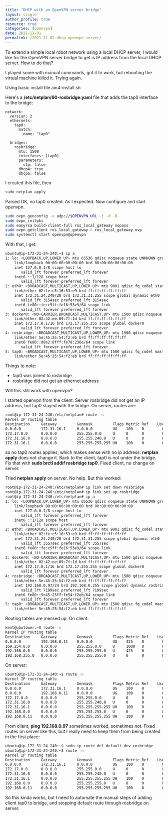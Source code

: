 ```yaml
---
title: "DHCP with an OpenVPN server bridge"
layout: single
author_profile: true
resource: true
categories: [openvpn]
date: 2021-11-01
permalink: /2021-11-02-dhcp-openvpn-server/
---
```

To extend a simple local robot network using a local DHCP server, I would like for the OpenVPN server bridge to get is IP address from the local DHCP server. How to do that?

I played some with manual commands, got it to work, but rebooting the virtual machine killed it. Trying again.

Using basic install file ain4-install.sh

Here's a **/etc/netplan/90-rosbridge.yaml** file that adds the tap0 interface to the bridge:
```
network:
  version: 2
  ethernets:
    tap0:
      match:
        name: "tap0"

  bridges:
    rosbridge:
      mtu: 1500
      interfaces: [tap0]
      parameters:
        stp: false
      dhcp4: true
      dhcp6: false
```
I created this file, then
```bash
sudo netplan apply
```
Parsed OK, no tap0 created. As I expected. Now configure and start openvpn.
```bash
sudo ovpn_genconfig -u udp://$OPENVPN_URL -t -d -D
sudo ovpn_initpki
sudo easyrsa build-client-full ros_local_gateway nopass
sudo ovpn_getclient ros_local_gateway > ros_local_gateway.ovp
sudo systemctl start openvpn@openvpn
```
With that, I get:
```bash
ubuntu@ip-172-31-24-240:~$ ip a
1: lo: <LOOPBACK,UP,LOWER_UP> mtu 65536 qdisc noqueue state UNKNOWN group default qlen 1000
    link/loopback 00:00:00:00:00:00 brd 00:00:00:00:00:00
    inet 127.0.0.1/8 scope host lo
       valid_lft forever preferred_lft forever
    inet6 ::1/128 scope host 
       valid_lft forever preferred_lft forever
2: eth0: <BROADCAST,MULTICAST,UP,LOWER_UP> mtu 9001 qdisc fq_codel state UP group default qlen 1000
    link/ether 02:fe:c5:16:53:e9 brd ff:ff:ff:ff:ff:ff
    inet 172.31.24.240/20 brd 172.31.31.255 scope global dynamic eth0
       valid_lft 3154sec preferred_lft 3154sec
    inet6 fe80::fe:c5ff:fe16:53e9/64 scope link 
       valid_lft forever preferred_lft forever
3: docker0: <NO-CARRIER,BROADCAST,MULTICAST,UP> mtu 1500 qdisc noqueue state DOWN group default 
    link/ether 02:42:ee:09:7f:1d brd ff:ff:ff:ff:ff:ff
    inet 172.17.0.1/16 brd 172.17.255.255 scope global docker0
       valid_lft forever preferred_lft forever
4: rosbridge: <BROADCAST,MULTICAST,UP,LOWER_UP> mtu 1500 qdisc noqueue state UP group default qlen 1000
    link/ether 5e:45:25:54:f2:eb brd ff:ff:ff:ff:ff:ff
    inet6 fe80::d8e2:8fff:fe78:236e/64 scope link 
       valid_lft forever preferred_lft forever
5: tap0: <BROADCAST,MULTICAST,UP,LOWER_UP> mtu 1500 qdisc fq_codel master rosbridge state UNKNOWN group default qlen 100
    link/ether 5e:45:25:54:f2:eb brd ff:ff:ff:ff:ff:ff
```
Things to note:
- tap0 was joined to rosbridge
- rosbridge did not get an ethernet address

Will this still work with openvpn?

I started openvpn from the client. Server rosbridge did not get an IP address, but tap0 stayed with the bridge. On server, routes are:
```bash
root@ip-172-31-24-240:/etc/netplan# route -n
Kernel IP routing table
Destination     Gateway         Genmask         Flags Metric Ref    Use Iface
0.0.0.0         172.31.16.1     0.0.0.0         UG    100    0        0 eth0
172.17.0.0      0.0.0.0         255.255.0.0     U     0      0        0 docker0
172.31.16.0     0.0.0.0         255.255.240.0   U     0      0        0 eth0
172.31.16.1     0.0.0.0         255.255.255.255 UH    100    0        0 eth0
```
so no tap0 routes applies, which makes sense with no ip address. **netplan apply** does not change it. Back to the client, tap0 is not under the bridge. Fix that with **sudo brctl addif rosbridge tap0**. Fixed client, no change on server.

Tried **netplan apply** on server. No help. But this worked:
```bash
root@ip-172-31-24-240:/etc/netplan# ip link set down rosbridge
root@ip-172-31-24-240:/etc/netplan# ip link set up rosbridge
root@ip-172-31-24-240:/etc/netplan# ip a
1: lo: <LOOPBACK,UP,LOWER_UP> mtu 65536 qdisc noqueue state UNKNOWN group default qlen 1000
    link/loopback 00:00:00:00:00:00 brd 00:00:00:00:00:00
    inet 127.0.0.1/8 scope host lo
       valid_lft forever preferred_lft forever
    inet6 ::1/128 scope host 
       valid_lft forever preferred_lft forever
2: eth0: <BROADCAST,MULTICAST,UP,LOWER_UP> mtu 9001 qdisc fq_codel state UP group default qlen 1000
    link/ether 02:fe:c5:16:53:e9 brd ff:ff:ff:ff:ff:ff
    inet 172.31.24.240/20 brd 172.31.31.255 scope global dynamic eth0
       valid_lft 3557sec preferred_lft 3557sec
    inet6 fe80::fe:c5ff:fe16:53e9/64 scope link 
       valid_lft forever preferred_lft forever
3: docker0: <NO-CARRIER,BROADCAST,MULTICAST,UP> mtu 1500 qdisc noqueue state DOWN group default 
    link/ether 02:42:ee:09:7f:1d brd ff:ff:ff:ff:ff:ff
    inet 172.17.0.1/16 brd 172.17.255.255 scope global docker0
       valid_lft forever preferred_lft forever
4: rosbridge: <BROADCAST,MULTICAST,UP,LOWER_UP> mtu 1500 qdisc noqueue state UP group default qlen 1000
    link/ether 5e:45:25:54:f2:eb brd ff:ff:ff:ff:ff:ff
    inet 192.168.0.97/24 brd 192.168.0.255 scope global dynamic rosbridge
       valid_lft 7199sec preferred_lft 7199sec
    inet6 fe80::5c45:25ff:fe54:f2eb/64 scope link 
       valid_lft forever preferred_lft forever
5: tap0: <BROADCAST,MULTICAST,UP,LOWER_UP> mtu 1500 qdisc fq_codel master rosbridge state UNKNOWN group default qlen 100
    link/ether 5e:45:25:54:f2:eb brd ff:ff:ff:ff:ff:ff
```
Routing tables are messed up. On client:
```bash
kent@ubutower:~$ route -n
Kernel IP routing table
Destination     Gateway         Genmask         Flags Metric Ref    Use Iface
0.0.0.0         192.168.0.11    0.0.0.0         UG    425    0        0 rosbridge
169.254.0.0     0.0.0.0         255.255.0.0     U     1000   0        0 eno1
192.168.0.0     0.0.0.0         255.255.255.0   U     425    0        0 rosbridge
192.168.255.0   0.0.0.0         255.255.255.0   U     0      0        0 tap0
```
On server:
```bash
ubuntu@ip-172-31-24-240:~$ route -n
Kernel IP routing table
Destination     Gateway         Genmask         Flags Metric Ref    Use Iface
0.0.0.0         172.31.16.1     0.0.0.0         UG    100    0        0 eth0
0.0.0.0         192.168.0.11    0.0.0.0         UG    100    0        0 rosbridge
172.17.0.0      0.0.0.0         255.255.0.0     U     0      0        0 docker0
172.31.16.0     0.0.0.0         255.255.240.0   U     0      0        0 eth0
172.31.16.1     0.0.0.0         255.255.255.255 UH    100    0        0 eth0
192.168.0.0     0.0.0.0         255.255.255.0   U     0      0        0 rosbridge
192.168.0.11    0.0.0.0         255.255.255.255 UH    100    0        0 rosbridge
```
From client, **ping 192.168.0.97** sometimes worked, sometimes not. Fixed routes on server like this, but I really need to keep them from being created in the first place:
```bash
ubuntu@ip-172-31-24-240:~$ sudo ip route del default dev rosbridge
ubuntu@ip-172-31-24-240:~$ route -n
Kernel IP routing table
Destination     Gateway         Genmask         Flags Metric Ref    Use Iface
0.0.0.0         172.31.16.1     0.0.0.0         UG    100    0        0 eth0
172.17.0.0      0.0.0.0         255.255.0.0     U     0      0        0 docker0
172.31.16.0     0.0.0.0         255.255.240.0   U     0      0        0 eth0
172.31.16.1     0.0.0.0         255.255.255.255 UH    100    0        0 eth0
192.168.0.0     0.0.0.0         255.255.255.0   U     0      0        0 rosbridge
192.168.0.11    0.0.0.0         255.255.255.255 UH    100    0        0 rosbridge
```
So this kinda works, but I need to automate the manual steps of adding client tap0 to bridge, and stopping default route through rosbridge on server.
